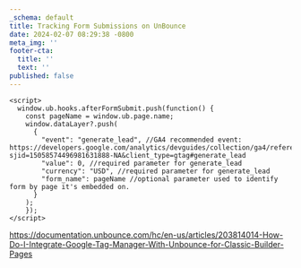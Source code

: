 ```yaml
---
_schema: default
title: Tracking Form Submissions on UnBounce
date: 2024-02-07 08:29:38 -0800
meta_img: ''
footer-cta:
  title: ''
  text: ''
published: false
---
```

```
<script>
  window.ub.hooks.afterFormSubmit.push(function() { 
    const pageName = window.ub.page.name;
    window.dataLayer?.push(
      { 
        "event": "generate_lead", //GA4 recommended event: https://developers.google.com/analytics/devguides/collection/ga4/reference/events?sjid=15058574496981631888-NA&client_type=gtag#generate_lead
        "value": 0, //required parameter for generate_lead
        "currency": "USD", //required parameter for generate_lead
        "form_name": pageName //optional parameter used to identify form by page it's embedded on. 
      }
    );
    });
</script>
```

https://documentation.unbounce.com/hc/en-us/articles/203814014-How-Do-I-Integrate-Google-Tag-Manager-With-Unbounce-for-Classic-Builder-Pages&nbsp;

